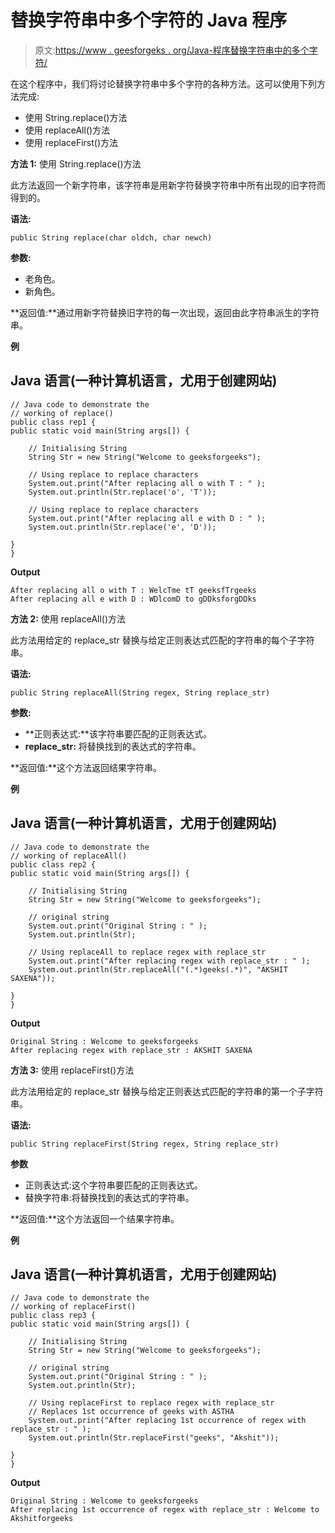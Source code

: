 # 替换字符串中多个字符的 Java 程序

> 原文:[https://www . geesforgeks . org/Java-程序替换字符串中的多个字符/](https://www.geeksforgeeks.org/java-program-to-replace-multiple-characters-in-a-string/)

在这个程序中，我们将讨论替换字符串中多个字符的各种方法。这可以使用下列方法完成:

*   使用 String.replace()方法
*   使用 replaceAll()方法
*   使用 replaceFirst()方法

**方法 1:** 使用 String.replace()方法

此方法返回一个新字符串，该字符串是用新字符替换字符串中所有出现的旧字符而得到的。

**语法:**

```
public String replace(char oldch, char newch)
```

**参数:**

*   老角色。
*   新角色。

**返回值:**通过用新字符替换旧字符的每一次出现，返回由此字符串派生的字符串。

**例**

## Java 语言(一种计算机语言，尤用于创建网站)

```
// Java code to demonstrate the
// working of replace()
public class rep1 {
public static void main(String args[]) {

    // Initialising String
    String Str = new String("Welcome to geeksforgeeks");

    // Using replace to replace characters
    System.out.print("After replacing all o with T : " );
    System.out.println(Str.replace('o', 'T'));

    // Using replace to replace characters
    System.out.print("After replacing all e with D : " );
    System.out.println(Str.replace('e', 'D'));

}
}
```

**Output**

```
After replacing all o with T : WelcTme tT geeksfTrgeeks
After replacing all e with D : WDlcomD to gDDksforgDDks
```

**方法 2:** 使用 replaceAll()方法

此方法用给定的 replace_str 替换与给定正则表达式匹配的字符串的每个子字符串。

**语法:**

```
public String replaceAll(String regex, String replace_str)
```

**参数:**

*   **正则表达式:**该字符串要匹配的正则表达式。
*   **replace_str:** 将替换找到的表达式的字符串。

**返回值:**这个方法返回结果字符串。

**例**

## Java 语言(一种计算机语言，尤用于创建网站)

```
// Java code to demonstrate the
// working of replaceAll()
public class rep2 {
public static void main(String args[]) {

    // Initialising String
    String Str = new String("Welcome to geeksforgeeks");

    // original string
    System.out.print("Original String : " );
    System.out.println(Str);

    // Using replaceAll to replace regex with replace_str
    System.out.print("After replacing regex with replace_str : " );
    System.out.println(Str.replaceAll("(.*)geeks(.*)", "AKSHIT SAXENA"));

}
}
```

**Output**

```
Original String : Welcome to geeksforgeeks
After replacing regex with replace_str : AKSHIT SAXENA
```

**方法 3:** 使用 replaceFirst()方法

此方法用给定的 replace_str 替换与给定正则表达式匹配的字符串的第一个子字符串。

**语法:**

```
public String replaceFirst(String regex, String replace_str)
```

**参数**

*   正则表达式:这个字符串要匹配的正则表达式。
*   替换字符串:将替换找到的表达式的字符串。

**返回值:**这个方法返回一个结果字符串。

**例**

## Java 语言(一种计算机语言，尤用于创建网站)

```
// Java code to demonstrate the
// working of replaceFirst()
public class rep3 {
public static void main(String args[]) {

    // Initialising String
    String Str = new String("Welcome to geeksforgeeks");

    // original string
    System.out.print("Original String : " );
    System.out.println(Str);

    // Using replaceFirst to replace regex with replace_str
    // Replaces 1st occurrence of geeks with ASTHA
    System.out.print("After replacing 1st occurrence of regex with replace_str : " );
    System.out.println(Str.replaceFirst("geeks", "Akshit"));

}
}
```

**Output**

```
Original String : Welcome to geeksforgeeks
After replacing 1st occurrence of regex with replace_str : Welcome to Akshitforgeeks
```
